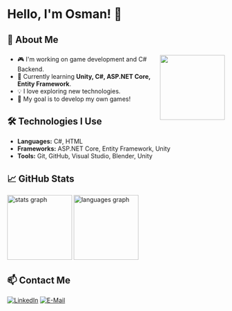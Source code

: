 # Hello, I'm Osman! 👋

## 🚀 About Me                                                                                                          
###

<img align="right" height="150" src="https://media3.giphy.com/media/v1.Y2lkPTc5MGI3NjExNTFibTVndHAyajZtYXRsbXI0NGRvMTg4a3VseGF5eDV5ZGUzY3dxZSZlcD12MV9pbnRlcm5hbF9naWZfYnlfaWQmY3Q9Zw/g0OT8JBFRc8SY/giphy.gif"  />

###

- 🎮 I'm working on game development and C# Backend.
- 🌱 Currently learning **Unity, C#, ASP.NET Core, Entity Framework**.                                            
- 💡 I love exploring new technologies.
- 🎯 My goal is to develop my own games!

## 🛠️ Technologies I Use
- **Languages:** C#, HTML
- **Frameworks:** ASP.NET Core, Entity Framework, Unity  
- **Tools:** Git, GitHub, Visual Studio, Blender, Unity  

## 📈 GitHub Stats
<div align="left">
  <img src="https://github-readme-stats.vercel.app/api?username=OsmanOzyasar&hide_title=false&hide_rank=false&show_icons=true&include_all_commits=true&count_private=true&disable_animations=false&theme=highcontrast&locale=en&hide_border=false" height="150" alt="stats graph"  />
  <img src="https://github-readme-stats.vercel.app/api/top-langs?username=OsmanOzyasar&locale=en&hide_title=false&layout=compact&card_width=320&langs_count=5&theme=highcontrast&hide_border=false" height="150" alt="languages graph"  />
</div>


## 📫 Contact Me
[![LinkedIn](https://img.shields.io/badge/LinkedIn-1A1A1A?style=for-the-badge&logo=linkedin&logoColor=white)](https://www.linkedin.com/in/osman-özyaşar-332b0b24b)
[![E-Mail](https://img.shields.io/badge/E--Mail-1A1A1A?style=for-the-badge&logo=gmail&logoColor=white)](osman.ozyasar27@gmail.com)
